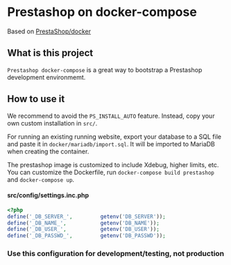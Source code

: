 # Prestashop on docker-compose

Based on  [PrestaShop/docker](https://github.com/PrestaShop/docker)

## What is this project
`Prestashop docker-compose` is a great way to bootstrap a Prestashop development environmemt.

## How to use it

We recommend to avoid the `PS_INSTALL_AUTO` feature. Instead, copy your own custom installation in `src/`.

For running an existing running website, export your database to a SQL file and paste it in `docker/mariadb/import.sql`. It will be imported to MariaDB when creating the container.

The prestashop image is customized to include Xdebug, higher limits, etc. You can customize the Dockerfile, run `docker-compose build prestashop` and `docker-compose up`.

#### src/config/settings.inc.php
```php
<?php
define('_DB_SERVER_',         getenv('DB_SERVER'));
define('_DB_NAME_',           getenv('DB_NAME'));
define('_DB_USER_',           getenv('DB_USER'));
define('_DB_PASSWD_',         getenv('DB_PASSWD'));
```

### Use this configuration for development/testing, not production